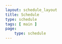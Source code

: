 ```yaml
---
layout: schedule_layout
title: Schedule
type: schedule
tags: [ main ]
page:
    type: schedule
---
```



